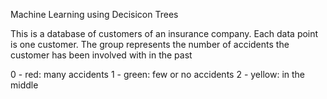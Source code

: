 Machine Learning using Decisicon Trees

This is a database of customers of an insurance company. Each data point is one customer. The group represents the number of accidents the customer has been involved with in the past

0 - red: many accidents
1 - green: few or no accidents
2 - yellow: in the middle

